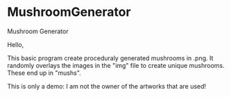 # MushroomGenerator
Mushroom Generator

Hello,

This basic program create proceduraly generated mushrooms in .png. It randomly overlays the images in the "img" file to create unique mushrooms. These end up in "mushs".

This is only a demo: I am not the owner of the artworks that are used!
